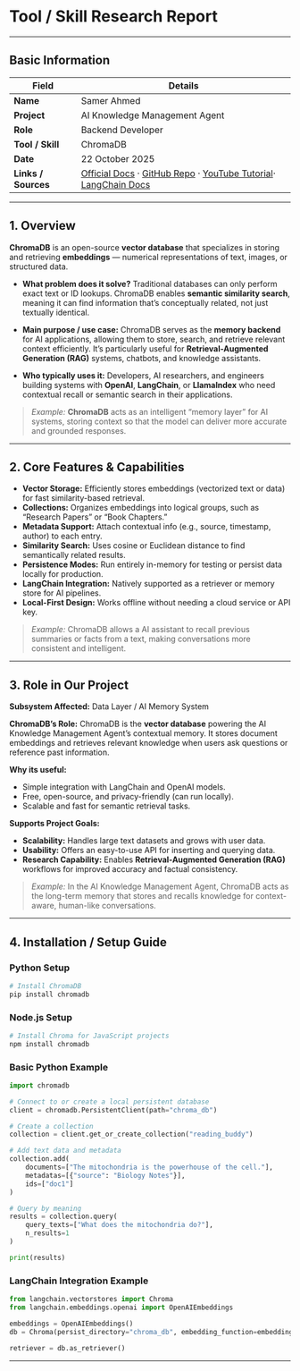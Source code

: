 # Tool / Skill Research Report

---

## Basic Information

| Field               | Details                                                                                                                                                                                                                 |
| ------------------- | ----------------------------------------------------------------------------------------------------------------------------------------------------------------------------------------------------------------------- |
| **Name**            | Samer Ahmed                                                                                                                                                                                                             |
| **Project**         | AI Knowledge Management Agent                                                                                                                                                                                          |
| **Role**            | Backend Developer                                                                                                                                                                                       |
| **Tool / Skill**    | ChromaDB                                                                                                                                                                                                                |
| **Date**            | 22 October 2025                                                                                                                                                                                                         |
| **Links / Sources** | [Official Docs](https://docs.trychroma.com/) · [GitHub Repo](https://github.com/chroma-core/chroma) · [YouTube Tutorial](https://www.youtube.com/watch?v=QSW2L8dkaZk&list=PL58zEckBH8fA-R1ifTjTIjrdc3QKSk6hI)· [LangChain Docs](https://python.langchain.com/) | [Data Camp](https://www.datacamp.com/tutorial/chromadb-tutorial-step-by-step-guide)

---

## 1. Overview

**ChromaDB** is an open-source **vector database** that specializes in storing and retrieving **embeddings** — numerical representations of text, images, or structured data.

* **What problem does it solve?**
  Traditional databases can only perform exact text or ID lookups. ChromaDB enables **semantic similarity search**, meaning it can find information that’s conceptually related, not just textually identical.

* **Main purpose / use case:**
  ChromaDB serves as the **memory backend** for AI applications, allowing them to store, search, and retrieve relevant context efficiently. It’s particularly useful for **Retrieval-Augmented Generation (RAG)** systems, chatbots, and knowledge assistants.

* **Who typically uses it:**
  Developers, AI researchers, and engineers building systems with **OpenAI**, **LangChain**, or **LlamaIndex** who need contextual recall or semantic search in their applications.

> *Example:*
> **ChromaDB** acts as an intelligent “memory layer” for AI systems, storing context so that the model can deliver more accurate and grounded responses.

---

## 2. Core Features & Capabilities

* **Vector Storage:** Efficiently stores embeddings (vectorized text or data) for fast similarity-based retrieval.
* **Collections:** Organizes embeddings into logical groups, such as “Research Papers” or “Book Chapters.”
* **Metadata Support:** Attach contextual info (e.g., source, timestamp, author) to each entry.
* **Similarity Search:** Uses cosine or Euclidean distance to find semantically related results.
* **Persistence Modes:** Run entirely in-memory for testing or persist data locally for production.
* **LangChain Integration:** Natively supported as a retriever or memory store for AI pipelines.
* **Local-First Design:** Works offline without needing a cloud service or API key.

> *Example:*
> ChromaDB allows a AI assistant to recall previous summaries or facts from a text, making conversations more consistent and intelligent.

---

## 3. Role in Our Project

**Subsystem Affected:** Data Layer / AI Memory System

**ChromaDB’s Role:**
ChromaDB is the **vector database** powering the AI Knowledge Management Agent’s contextual memory. It stores document embeddings and retrieves relevant knowledge when users ask questions or reference past information.

**Why its useful:**

* Simple integration with LangChain and OpenAI models.
* Free, open-source, and privacy-friendly (can run locally).
* Scalable and fast for semantic retrieval tasks.

**Supports Project Goals:**

* **Scalability:** Handles large text datasets and grows with user data.
* **Usability:** Offers an easy-to-use API for inserting and querying data.
* **Research Capability:** Enables **Retrieval-Augmented Generation (RAG)** workflows for improved accuracy and factual consistency.

> *Example:*
> In the AI Knowledge Management Agent, ChromaDB acts as the long-term memory that stores and recalls knowledge for context-aware, human-like conversations.

---

## 4. Installation / Setup Guide

### **Python Setup**

```bash
# Install ChromaDB
pip install chromadb
```

### **Node.js Setup**

```bash
# Install Chroma for JavaScript projects
npm install chromadb
```

### **Basic Python Example**

```python
import chromadb

# Connect to or create a local persistent database
client = chromadb.PersistentClient(path="chroma_db")

# Create a collection
collection = client.get_or_create_collection("reading_buddy")

# Add text data and metadata
collection.add(
    documents=["The mitochondria is the powerhouse of the cell."],
    metadatas=[{"source": "Biology Notes"}],
    ids=["doc1"]
)

# Query by meaning
results = collection.query(
    query_texts=["What does the mitochondria do?"],
    n_results=1
)

print(results)
```

### **LangChain Integration Example**

```python
from langchain.vectorstores import Chroma
from langchain.embeddings.openai import OpenAIEmbeddings

embeddings = OpenAIEmbeddings()
db = Chroma(persist_directory="chroma_db", embedding_function=embeddings)

retriever = db.as_retriever()
```

---



